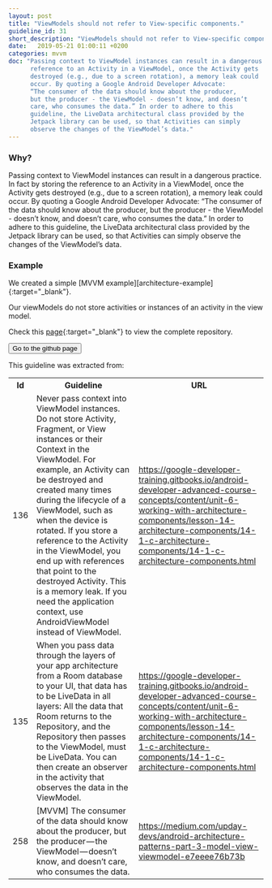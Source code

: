 ```yaml
---
layout: post
title: "ViewModels should not refer to View-specific components."
guideline_id: 31
short_description: "ViewModels should not refer to View-specific components."
date:   2019-05-21 01:00:11 +0200
categories: mvvm
doc: "Passing context to ViewModel instances can result in a dangerous practice. In fact by storing the
      reference to an Activity in a ViewModel, once the Activity gets
      destroyed (e.g., due to a screen rotation), a memory leak could
      occur. By quoting a Google Android Developer Advocate:
      “The consumer of the data should know about the producer,
      but the producer - the ViewModel - doesn’t know, and doesn’t
      care, who consumes the data.” In order to adhere to this
      guideline, the LiveData architectural class provided by the
      Jetpack library can be used, so that Activities can simply
      observe the changes of the ViewModel’s data."
---
```


<h3>Why?</h3>
Passing context to ViewModel instances can result in a dangerous practice. In fact by storing the
reference to an Activity in a ViewModel, once the Activity gets
destroyed (e.g., due to a screen rotation), a memory leak could
occur. By quoting a Google Android Developer Advocate:
“The consumer of the data should know about the producer,
but the producer - the ViewModel - doesn’t know, and doesn’t
care, who consumes the data.” In order to adhere to this
guideline, the LiveData architectural class provided by the
Jetpack library can be used, so that Activities can simply
observe the changes of the ViewModel’s data.


<h3>Example</h3>
We created a simple [MVVM example][architecture-example]{:target="_blank"}.

Our viewModels do not store activities or instances of an activity in the view model.

<script src="https://gist.github.com/Geertdepont/06e30ce3516c8ad36134543c9cbfe036.js"></script>

<script src="https://gist.github.com/Geertdepont/0cf01c5b3504ad226e946d261908cf44.js"></script>

Check this [page][architecture-example]{:target="_blank"} to view the complete repository.

<a href="https://github.com/Geertdepont/bachelor_thesis/tree/master/ArchitectureExample" target="_blank"><button type="button" class="btn btn-primary btn-icon-right">Go to the github page</button></a>

This guideline was extracted from:
<table id="guidelinelinks">
  <tr>
    <th>Id</th>
    <th>Guideline</th>
    <th>URL</th>
  </tr>
    <tr>
      <td>136</td>
      <td>Never pass context into ViewModel instances. Do not store Activity, Fragment, or View instances or their Context in the ViewModel. For example, an Activity can be destroyed and created many times during the lifecycle of a ViewModel, such as when the device is rotated. If you store a reference to the Activity in the ViewModel, you end up with references that point to the destroyed Activity. This is a memory leak. If you need the application context, use AndroidViewModel instead of ViewModel.</td>
     <td><a href="https://google-developer-training.gitbooks.io/android-developer-advanced-course-concepts/content/unit-6-working-with-architecture-components/lesson-14-architecture-components/14-1-c-architecture-components/14-1-c-architecture-components.html" target="_blank">https://google-developer-training.gitbooks.io/android-developer-advanced-course-concepts/content/unit-6-working-with-architecture-components/lesson-14-architecture-components/14-1-c-architecture-components/14-1-c-architecture-components.html</a></td>
    </tr>    
    <tr>
      <td>135</td>
      <td>When you pass data through the layers of your app architecture from a Room database to your UI, that data has to be LiveData in all layers: All the data that Room returns to the Repository, and the Repository then passes to the ViewModel, must be LiveData. You can then create an observer in the activity that observes the data in the ViewModel.</td>
     <td><a href="https://google-developer-training.gitbooks.io/android-developer-advanced-course-concepts/content/unit-6-working-with-architecture-components/lesson-14-architecture-components/14-1-c-architecture-components/14-1-c-architecture-components.html" target="_blank">https://google-developer-training.gitbooks.io/android-developer-advanced-course-concepts/content/unit-6-working-with-architecture-components/lesson-14-architecture-components/14-1-c-architecture-components/14-1-c-architecture-components.html</a></td>
    </tr>   
    <tr>
      <td>258</td>
      <td>[MVVM] The consumer of the data should know about the producer, but the producer — the ViewModel — doesn’t know, and doesn’t care, who consumes the data.</td>
     <td><a href="https://medium.com/upday-devs/android-architecture-patterns-part-3-model-view-viewmodel-e7eeee76b73b" target="_blank">https://medium.com/upday-devs/android-architecture-patterns-part-3-model-view-viewmodel-e7eeee76b73b</a></td>
    </tr>    
    
</table>

[architecture-example]: https://github.com/Geertdepont/bachelor_thesis/tree/master/ArchitectureExample